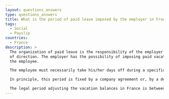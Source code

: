 ```yaml
---
layout: questions_answers
type: questions_answers
title: What is the period of paid leave imposed by the employer in France?
tags:
  - Social
  - Payslip
countries:
  - France
description: >
  The organization of paid leave is the responsibility of the employer's power
  of direction. The employer has the possibility of imposing paid vacations to
  the employee.

  The employee must necessarily take his/her days off during a specific day of leave during a specific period, normally the country’s normal holiday season. 

  In principle, this period is fixed by a company agreement or, by a default collective bargain agreement. 

  The legal period adjusting the vacation balances in France is between May 1 to October 31.
---
```

